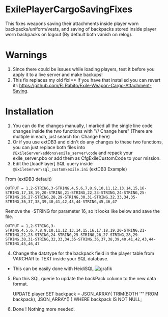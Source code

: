 # ExilePlayerCargoSavingFixes

This fixes weapons saving their attachments inside player worn backpacks/uniform/vests, and saving of backpacks stored inside player worn backpacks on logout (By default both vanish on relog). 

# Warnings 
1. Since there could be issues while loading players, test it before you apply it to a live server and make backups!
2. This fix replaces my old fix!** If you have that installed you can revert it!: https://github.com/ELRabito/Exile-Weapon-Cargo-Attachment-Saving.

# Installation

1. You can do the changes manually, I marked all the single line code changes inside the two functions with "// Change here" (There are multiple in each, just search for: Change here)
2. Or if you use extDB3 and didn't do any changes to these two functions, you can just replace both files into ``@ExileServer\addons\exile_server\code`` and repack your exile_server.pbo or add them as CfgExileCustomCode to your mission.
3. Edit the [loadPlayer] SQL query inside ``@ExileServer\sql_custom\exile.ini`` (extDB3 Example)

  From (extDB3 default)
  
    OUTPUT = 1,2-STRING,3-STRING,4,5,6,7,8,9,10,11,12,13,14,15,16-STRING,17,18,19,20-STRING,21-STRING,22,23-STRING,24-STRING,25-STRING,26,27-STRING,28,29-STRING,30,31-STRING,32,33,34,35-STRING,36,37,38,39,40,41,42,43,44-STRING,45,46,47

  Remove the -STRING for parameter 16, so it looks like below and save the file.
  
    OUTPUT = 1,2-STRING,3-STRING,4,5,6,7,8,9,10,11,12,13,14,15,16,17,18,19,20-STRING,21-STRING,22,23-STRING,24-STRING,25-STRING,26,27-STRING,28,29-STRING,30,31-STRING,32,33,34,35-STRING,36,37,38,39,40,41,42,43,44-STRING,45,46,47

4. Change the datatype for the backpack field in the player table from VARCHAR to TEXT inside your SQL database.
  - This can be easily done with HeidiSQL 
  ![grafik](https://github.com/user-attachments/assets/090038ea-b140-408f-b0e9-aa1390014bbc)

5. Run this SQL querie to update the backPack column to the new data format.

      UPDATE player
      SET backpack = JSON_ARRAY(
        TRIM(BOTH '"' FROM backpack),
        JSON_ARRAY()
      )
      WHERE backpack IS NOT NULL;

6. Done ! Nothing more needed.
